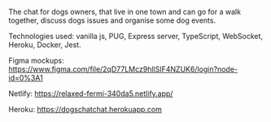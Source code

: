 The chat for dogs owners, that live in one town and can go for a walk together, discuss dogs issues and organise some dog events.

Technologies used: vanilla js, PUG, Express server, TypeScript, WebSocket, Heroku, Docker, Jest.

Figma mockups:
https://www.figma.com/file/2qD77LMcz9hllSIF4NZUK6/login?node-id=0%3A1

Netlify:
https://relaxed-fermi-340da5.netlify.app/

Heroku:
https://dogschatchat.herokuapp.com
